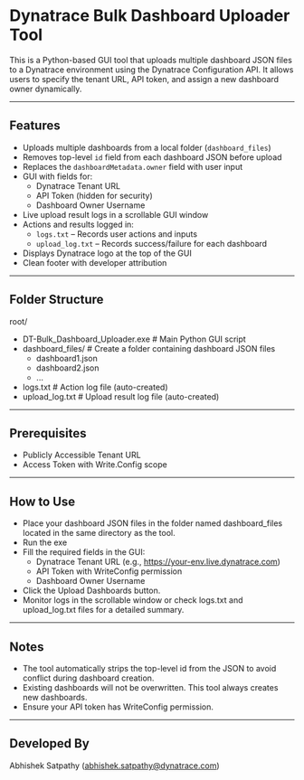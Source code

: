 # Dynatrace Bulk Dashboard Uploader Tool

This is a Python-based GUI tool that uploads multiple dashboard JSON files to a Dynatrace environment using the Dynatrace Configuration API. It allows users to specify the tenant URL, API token, and assign a new dashboard owner dynamically.

---

## Features

- Uploads multiple dashboards from a local folder (`dashboard_files`)
- Removes top-level `id` field from each dashboard JSON before upload
- Replaces the `dashboardMetadata.owner` field with user input
- GUI with fields for:
  - Dynatrace Tenant URL
  - API Token (hidden for security)
  - Dashboard Owner Username
- Live upload result logs in a scrollable GUI window
- Actions and results logged in:
  - `logs.txt` – Records user actions and inputs
  - `upload_log.txt` – Records success/failure for each dashboard
- Displays Dynatrace logo at the top of the GUI
- Clean footer with developer attribution

---

## Folder Structure

root/
- DT-Bulk_Dashboard_Uploader.exe # Main Python GUI script
- dashboard_files/ # Create a folder containing dashboard JSON files
  - dashboard1.json
  - dashboard2.json
  - ...
- logs.txt # Action log file (auto-created)
- upload_log.txt # Upload result log file (auto-created)


---

## Prerequisites

- Publicly Accessible Tenant URL
- Access Token with Write.Config scope

---

## How to Use

- Place your dashboard JSON files in the folder named dashboard_files located in the same directory as the tool.
- Run the exe
- Fill the required fields in the GUI:
  - Dynatrace Tenant URL (e.g., https://your-env.live.dynatrace.com)
  - API Token with WriteConfig permission
  - Dashboard Owner Username
- Click the Upload Dashboards button.
- Monitor logs in the scrollable window or check logs.txt and upload_log.txt files for a detailed summary.

---

## Notes
- The tool automatically strips the top-level id from the JSON to avoid conflict during dashboard creation.
- Existing dashboards will not be overwritten. This tool always creates new dashboards.
- Ensure your API token has WriteConfig permission.

---

## Developed By
Abhishek Satpathy (abhishek.satpathy@dynatrace.com)
